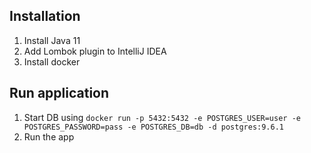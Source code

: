 ## Installation
1. Install Java 11
2. Add Lombok plugin to IntelliJ IDEA
3. Install docker

## Run application 
1. Start DB using `docker run -p 5432:5432 -e POSTGRES_USER=user -e POSTGRES_PASSWORD=pass -e POSTGRES_DB=db -d postgres:9.6.1`
3. Run the app